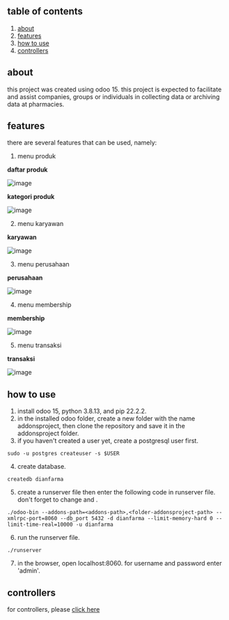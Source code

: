 ## table of contents
1. [about](#about)
2. [features](#features)
3. [how to use](#how-to-use)
4. [controllers](#controllers)

## about
this project was created using odoo 15. this project is expected to facilitate and assist companies, groups or individuals in collecting data or archiving data at pharmacies. 

## features
there are several features that can be used, namely:
1. menu produk

**daftar produk**

![image](https://user-images.githubusercontent.com/82097499/190166637-86159516-3940-4342-b185-7bc8da22328b.png)

**kategori produk**

![image](https://user-images.githubusercontent.com/82097499/190169608-511565c1-7edc-4ec7-8f61-2adf7ade5821.png)

2. menu karyawan

**karyawan**

![image](https://user-images.githubusercontent.com/82097499/190170821-5627cc37-ca29-4436-a501-ebc5bc5b5758.png)

3. menu perusahaan

**perusahaan**

![image](https://user-images.githubusercontent.com/82097499/190171571-559f5415-bcf9-47b8-8043-178f9ced6b90.png)

4. menu membership

**membership**

![image](https://user-images.githubusercontent.com/82097499/190172094-ac68742e-3f10-480e-a6c1-e6f29b80702d.png)

5. menu transaksi

**transaksi**

![image](https://user-images.githubusercontent.com/82097499/190172249-165578ae-c91d-4930-972a-c7eba46f3063.png)

## how to use
1. install odoo 15, python 3.8.13, and pip 22.2.2.
2. in the installed odoo folder, create a new folder with the name addonsproject, then clone the repository and save it in the addonsproject folder.
3. if you haven't created a user yet, create a postgresql user first.
```
sudo -u postgres createuser -s $USER
```
4. create database.
```
createdb dianfarma
```
5. create a runserver file then enter the following code in runserver file. don't forget to change <addons-path> and <folder-addonsproject-path>. 
```
./odoo-bin --addons-path=<addons-path>,<folder-addonsproject-path> --xmlrpc-port=8060 --db_port 5432 -d dianfarma --limit-memory-hard 0 --limit-time-real=10000 -u dianfarma
```
6. run the runserver file.
```
./runserver
```
7. in the browser, open localhost:8060. for username and password enter 'admin'.

## controllers
for controllers, please [click here](dianfarma/README.md)
